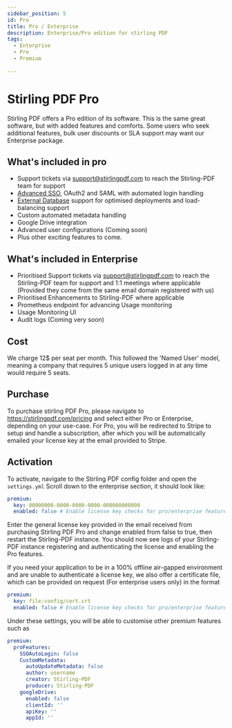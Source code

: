 ```yaml
---
sidebar_position: 5
id: Pro
title: Pro / Enterprise
description: Enterprise/Pro edition for stirling PDF
tags:
  - Enterprise
  - Pro
  - Premium
  
---
```

# Stirling PDF Pro 

Stirling PDF offers a Pro edition of its software. This is the same great software, but with added features and comforts.
Some users who seek additional features, bulk user discounts or SLA support may want our Enterprise package.

## What's included in pro
- Support tickets via support@stirlingpdf.com to reach the Stirling-PDF team for support
- [Advanced SSO](/Advanced%20Configuration/Single%20Sign-On%20Configuration), OAuth2 and SAML with automated login handling
- [External Database](/Advanced%20Configuration/External%20Database) support for optimised deployments and load-balancing support
- Custom automated metadata handling
- Google Drive integration
- Advanced user configurations (Coming soon)
- Plus other exciting features to come.


## What's included in Enterprise
- Prioritised Support tickets via support@stirlingpdf.com to reach the Stirling-PDF team for support and 1:1 meetings where applicable (Provided they come from the same email domain registered with us)
- Prioritised Enhancements to Stirling-PDF where applicable 
- Prometheus endpoint for advancing Usage monitoring
- Usage Monitoring UI
- Audit logs (Coming very soon)

## Cost

We charge 12$ per seat per month. This followed the 'Named User' model, meaning a company that requires 5 unique users logged in at any time would require 5 seats.


## Purchase

To purchase stirling PDF Pro, please navigate to https://stirlingpdf.com/pricing and select either Pro or Enterprise, depending on your use-case.
For Pro, you will be redirected to Stripe to setup and handle a subscription, after which you will be automatically emailed your license key at the email provided to Stripe.

## Activation

To activate, navigate to the Stirling PDF config folder and open the ``settings.yml``
Scroll down to the enterprise section, it should look like:
```yaml
premium:
  key: 00000000-0000-0000-0000-000000000000
  enabled: false # Enable license key checks for pro/enterprise features
```

Enter the general license key provided in the email received from purchasing Stirling PDF Pro and change enabled from false to true, then restart the Stirling-PDF instance.
You should now see logs of your Stirling-PDF instance registering and authenticating the license and enabling the Pro features.

If you need your application to be in a 100% offline air-gapped environment and are unable to authenticate a license key, we also offer a certificate file, which can be provided on request (For enterprise users only) in the format
```yaml
premium:
  key: file:config/cert.crt
  enabled: false # Enable license key checks for pro/enterprise features
```

Under these settings, you will be able to customise other premium features such as

```yaml
premium:
  proFeatures:
    SSOAutoLogin: false
    CustomMetadata:
      autoUpdateMetadata: false
      author: username
      creator: Stirling-PDF
      producer: Stirling-PDF
    googleDrive:
      enabled: false
      clientId: ''
      apiKey: ''
      appId: ''
```



<img referrerpolicy="no-referrer-when-downgrade" src="https://static.scarf.sh/a.png?x-pxid=421cf4e2-5028-4383-913e-31afed203780" alt="Analytics Pixel" width="1" height="1" />

